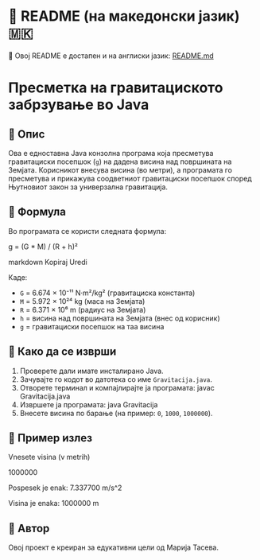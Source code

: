 # 📘 README (на македонски јазик) 🇲🇰
📘 Овој README е достапен и на англиски јазик: [README.md](./README.md)
# Пресметка на гравитациското забрзување во Java

## 📌 Опис

Ова е едноставна Java конзолна програма која пресметува гравитациски посепшок (`g`) на дадена висина над површината на Земјата. Корисникот внесува висина (во метри), а програмата го пресметува и прикажува соодветниот гравитациски посепшок според Њутновиот закон за универзална гравитација.

## 🧪 Формула

Во програмата се користи следната формула:

g = (G * M) / (R + h)²

markdown
Kopiraj
Uredi

Каде:  
- `G` = 6.674 × 10⁻¹¹ N·m²/kg² (гравитациска константа)  
- `M` = 5.972 × 10²⁴ kg (маса на Земјата)  
- `R` = 6.371 × 10⁶ m (радиус на Земјата)  
- `h` = висина над површината на Земјата (внес од корисник)  
- `g` = гравитациски посепшок на таа висина

## 🚀 Како да се изврши

1. Проверете дали имате инсталирано Java.
2. Зачувајте го кодот во датотека со име `Gravitacija.java`.
3. Отворете терминал и компајлирајте ја програмата:
javac Gravitacija.java
4. Извршете ја програмата:
java Gravitacija
5. Внесете висина по барање (на пример: `0`, `1000`, `1000000`).

## 📄 Пример излез

Vnesete visina (v metrih)

1000000

Pospesek je enak: 7.337700 m/s^2

Visina je enaka: 1000000 m

## 👤 Автор

Овој проект е креиран за едукативни цели од Марија Тасева.
